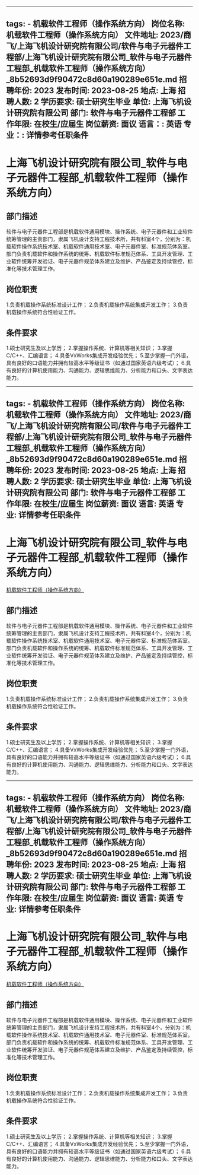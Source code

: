 
---
tags:
    - 机载软件工程师（操作系统方向）
岗位名称: 机载软件工程师（操作系统方向）
文件地址: 2023/商飞/上海飞机设计研究院有限公司/软件与电子元器件工程部/上海飞机设计研究院有限公司_软件与电子元器件工程部_机载软件工程师（操作系统方向）_8b52693d9f90472c8d60a190289e651e.md
招聘年份: 2023
发布时间: 2023-08-25
地点: 上海
招聘人数: 2
学历要求: 硕士研究生毕业
单位: 上海飞机设计研究院有限公司
部门: 软件与电子元器件工程部
工作年限: 在校生/应届生
岗位薪资: 面议
语言：: 英语
专业：: 详情参考任职条件
---

# 上海飞机设计研究院有限公司_软件与电子元器件工程部_机载软件工程师（操作系统方向）

## 部门描述

软件与电子元器件工程部是机载软件通用模块、操作系统、电子元器件和工业软件统筹管理的主责部门，隶属飞机设计支持工程技术所，共有科室4个，分别为：机载软件操作系统技术室、机载软件通用技术室、电子元器件室、标准规范体系室。部门负责机载软件和操作系统的统筹、机载软件标准规范体系、工具开发管理、工业软件统筹开发验证、电子元器件规范体系建立及维护、产品鉴定及持续管控，标准化等技术管理工作。

## 岗位职责

1.负责机载操作系统标准设计工作；
 2.负责机载操作系统集成开发工作；
 3.负责机载操作系统符合性验证工作。

 ## 条件要求

1.硕士研究生及以上学历；
 2.掌握操作系统、计算机等相关知识；
 3.掌握C/C++、汇编语言；
 4.具备VxWorks集成开发经验优先；
 5.至少掌握一门外语，具有良好的口语能力并拥有较高水平等级证书（如通过国家英语六级考试）；
 6.具有良好的计算机使用能力、沟通能力、逻辑思维能力、分析能力和口头、文字表达能力。

---
tags:
    - 机载软件工程师（操作系统方向）
岗位名称: 机载软件工程师（操作系统方向）
文件地址: 2023/商飞/上海飞机设计研究院有限公司/软件与电子元器件工程部/上海飞机设计研究院有限公司_软件与电子元器件工程部_机载软件工程师（操作系统方向）_8b52693d9f90472c8d60a190289e651e.md
招聘年份: 2023
发布时间: 2023-08-25
地点: 上海
招聘人数: 2
学历要求: 硕士研究生毕业
单位: 上海飞机设计研究院有限公司
部门: 软件与电子元器件工程部
工作年限: 在校生/应届生
岗位薪资: 面议
语言: 英语
专业: 详情参考任职条件
---

# 上海飞机设计研究院有限公司_软件与电子元器件工程部_机载软件工程师（操作系统方向）

[机载软件工程师（操作系统方向）](http://zhaopin.comac.cc/zp/ct/out/position/positionDetail?planid=8b52693d9f90472c8d60a190289e651e)

## 部门描述

软件与电子元器件工程部是机载软件通用模块、操作系统、电子元器件和工业软件统筹管理的主责部门，隶属飞机设计支持工程技术所，共有科室4个，分别为：机载软件操作系统技术室、机载软件通用技术室、电子元器件室、标准规范体系室。部门负责机载软件和操作系统的统筹、机载软件标准规范体系、工具开发管理、工业软件统筹开发验证、电子元器件规范体系建立及维护、产品鉴定及持续管控，标准化等技术管理工作。

## 岗位职责

1.负责机载操作系统标准设计工作；
 2.负责机载操作系统集成开发工作；
 3.负责机载操作系统符合性验证工作。

 ## 条件要求

1.硕士研究生及以上学历；
 2.掌握操作系统、计算机等相关知识；
 3.掌握C/C++、汇编语言；
 4.具备VxWorks集成开发经验优先；
 5.至少掌握一门外语，具有良好的口语能力并拥有较高水平等级证书（如通过国家英语六级考试）；
 6.具有良好的计算机使用能力、沟通能力、逻辑思维能力、分析能力和口头、文字表达能力。

---
tags:
    - 机载软件工程师（操作系统方向）
岗位名称: 机载软件工程师（操作系统方向）
文件地址: 2023/商飞/上海飞机设计研究院有限公司/软件与电子元器件工程部/上海飞机设计研究院有限公司_软件与电子元器件工程部_机载软件工程师（操作系统方向）_8b52693d9f90472c8d60a190289e651e.md
招聘年份: 2023
发布时间: 2023-08-25
地点: 上海
招聘人数: 2
学历要求: 硕士研究生毕业
单位: 上海飞机设计研究院有限公司
部门: 软件与电子元器件工程部
工作年限: 在校生/应届生
岗位薪资: 面议
语言: 英语
专业: 详情参考任职条件
---

# 上海飞机设计研究院有限公司_软件与电子元器件工程部_机载软件工程师（操作系统方向）

[机载软件工程师（操作系统方向）](http://zhaopin.comac.cc/zp/ct/out/position/positionDetail?planid=8b52693d9f90472c8d60a190289e651e)


## 部门描述

软件与电子元器件工程部是机载软件通用模块、操作系统、电子元器件和工业软件统筹管理的主责部门，隶属飞机设计支持工程技术所，共有科室4个，分别为：机载软件操作系统技术室、机载软件通用技术室、电子元器件室、标准规范体系室。部门负责机载软件和操作系统的统筹、机载软件标准规范体系、工具开发管理、工业软件统筹开发验证、电子元器件规范体系建立及维护、产品鉴定及持续管控，标准化等技术管理工作。

## 岗位职责

1.负责机载操作系统标准设计工作；
 2.负责机载操作系统集成开发工作；
 3.负责机载操作系统符合性验证工作。

 ## 条件要求

1.硕士研究生及以上学历；
 2.掌握操作系统、计算机等相关知识；
 3.掌握C/C++、汇编语言；
 4.具备VxWorks集成开发经验优先；
 5.至少掌握一门外语，具有良好的口语能力并拥有较高水平等级证书（如通过国家英语六级考试）；
 6.具有良好的计算机使用能力、沟通能力、逻辑思维能力、分析能力和口头、文字表达能力。
